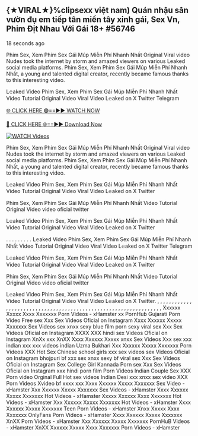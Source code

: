 ## {★VIRAL★}%clipsexx việt nam) Quán nhậu sân vườn đụ em tiếp tân miền tây xinh gái, Sex Vn, Phim Địt Nhau Với Gái 18+ #56746

18 seconds ago

Phim Sex, Xem Phim Sex Gái Múp Miễn Phí Nhanh Nhất Original Viral video Nudes took the internet by storm and amazed viewers on various Leaked social media platforms. Phim Sex, Xem Phim Sex Gái Múp Miễn Phí Nhanh Nhất, a young and talented digital creator, recently became famous thanks to this interesting video.

L𝚎aked Video Phim Sex, Xem Phim Sex Gái Múp Miễn Phí Nhanh Nhất Video Tutorial Original Video Viral Video L𝚎aked on X Twitter Telegram

[🌐 CLICK HERE 🟢==►► WATCH NOW](https://publishersadsterra247.blogspot.com/2025/02/ping.html)

[🔴 CLICK HERE 🌐==►► Download Now](https://publishersadsterra247.blogspot.com/2025/02/ping.html)

[![WATCH Videos](https://i.imgur.com/dJHk4Zq.gif)](https://publishersadsterra247.blogspot.com/2025/02/ping.html)

Phim Sex, Xem Phim Sex Gái Múp Miễn Phí Nhanh Nhất Original Viral video Nudes took the internet by storm and amazed viewers on various Leaked social media platforms. Phim Sex, Xem Phim Sex Gái Múp Miễn Phí Nhanh Nhất, a young and talented digital creator, recently became famous thanks to this interesting video.

L𝚎aked Video Phim Sex, Xem Phim Sex Gái Múp Miễn Phí Nhanh Nhất Video Tutorial Original Video Viral Video L𝚎aked on X Twitter

Phim Sex, Xem Phim Sex Gái Múp Miễn Phí Nhanh Nhất Video Tutorial Original Video video oficial twitter

L𝚎aked Video Phim Sex, Xem Phim Sex Gái Múp Miễn Phí Nhanh Nhất Video Tutorial Original Video Viral Video L𝚎aked on X Twitter

. . . . . . . . . L𝚎aked Video Phim Sex, Xem Phim Sex Gái Múp Miễn Phí Nhanh Nhất Video Tutorial Original Video Viral Video L𝚎aked on X Twitter Telegram

L𝚎aked Video Phim Sex, Xem Phim Sex Gái Múp Miễn Phí Nhanh Nhất Video Tutorial Original Video Viral Video L𝚎aked on X Twitter

Phim Sex, Xem Phim Sex Gái Múp Miễn Phí Nhanh Nhất Video Tutorial Original Video video oficial twitter

L𝚎aked Video Phim Sex, Xem Phim Sex Gái Múp Miễn Phí Nhanh Nhất Video Tutorial Original Video Viral Video L𝚎aked on X Twitter.
,
,
,
,
,
,
,
,
,
,
,
,
,
,
,
,
,
,
,
,
,
,
,
,
,
,
,
,
,
,
,
,
,
,
,
,
,
,
,
,
,
,
,
,
,
,
,
,
,
,
,
,
,
,
,
,
,
,
,
,
,
,
,
,
,
Xxxxxx Xxxxx Xxxx Xxxxxxx Porn Videos - xHamster
xx PornHub Gujarati Porn Video Free sex Xxx Sex Videos Oficial on Instagram
Xxxx Xxxxxx Xxxxx Xxxxxxx Sex Videos sex xnxx sexy blue film porn sexy viral sex Xxx Sex Videos Oficial on Instagram
XXXX XXX hindi sex Videos Oficial on Instagram
XnXx xxx XnXX Xxxx Xxxxxx Xxxxx xnxx Sex Videos Xxx sex xxx indian xxx xxx videos indian Uzma Bukhari
Xxx Xxxxxx Xxxxx Xxxxxxx Porn Videos
XXX Hot Sex Chinese school girls xxx sex videos sex Videos Oficial on Instagram
bhojpuri bf xxx sex xnxx sexy bf viral sex Xxx Sex Videos Oficial on Instagram
Sex College Girl Kannada Porn sex Xxx Sex Videos Oficial on Instagram
xxx hindi porn film Porn Videos
Indian Couple Sex XXX Porn video Orginal Full Hot sex videos Indian Desi xxx xnxx sex video XXX Porn Videos Xvideo bf xxxx xxx
Xxxx Xxxxxx Xxxxx Xxxxxxx Sex Video - xHamster
Xxx Xxxxxx Xxxxx Xxxxxxx Sex Videos - xHamster
Xxxx Xxxxxx Xxxxx Xxxxxxx Hot Videos - xHamster
Xxxxx Xxxxxx Xxxx Xxxxxxx Hot Videos - xHamster
Xxx Xxxxxx Xxxxx Xxxxxxx Hot Videos - xHamster
Xxxx Xxxxxx Xxxxx Xxxxxxx Teen Porn Videos - xHamster
Xnxx Xxxxx Xxxx Xxxxxxx OnlyFans Porn Videos - xHamster
Xxxx Xxxxxx Xxxxx Xxxxxxx XnXX Porn Videos - xHamster
Xxx Xxxxxx Xxxxx Xxxxxxx PornHuB Videos - xHamster
XnXX Xxxxxx Xxxxx Xxxx Xxxxxxx Porn Videos - xHamster
